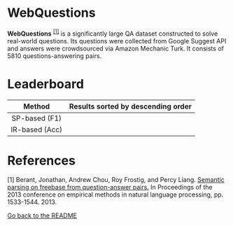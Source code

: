 # WebQuestions

**WebQuestions** <sup>[[1]](#myfootnote1)</sup> is a significantly large QA dataset constructed to solve real-world questions. Its questions were collected from Google Suggest API and answers were crowdsourced via Amazon Mechanic Turk. 
It consists of 5810 questions-answering pairs.  

# Leaderboard 
| Method   | Results sorted by descending order  |
|:----: |:----: |
| SP-based (F1) |  |
| IR-based (Acc) |  |


# References 
<a name="myfootnote1">[1]</a> Berant, Jonathan, Andrew Chou, Roy Frostig, and Percy Liang. [Semantic parsing on freebase from question-answer pairs.](https://aclanthology.org/D13-1160/) In Proceedings of the 2013 conference on empirical methods in natural language processing, pp. 1533-1544. 2013.

[Go back to the README](../../README.md)
